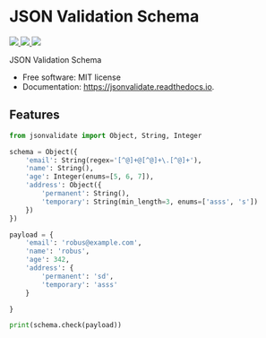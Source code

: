 
# JSON Validation Schema




<a href="https://travis-ci.org/RobusGauli/jsonvalidate">
    <img src="https://travis-ci.org/RobusGauli/jsonvalidate.svg?branch=master">
</a>

<a href="https://pypi.python.org/pypi/jsonvalidate">
    <img src="https://img.shields.io/pypi/v/jsonvalidate.svg">
</a>

<a href="https://jsonvalidate.readthedocs.io/en/latest/?badge=latest">
    <img src="https://readthedocs.org/projects/jsonvalidate/badge/?version=latest">
</a>


JSON Validation Schema


* Free software:  MIT license
* Documentation:  https://jsonvalidate.readthedocs.io.


Features
------------

```python
from jsonvalidate import Object, String, Integer

schema = Object({
    'email': String(regex='[^@]+@[^@]+\.[^@]+'),
    'name': String(),
    'age': Integer(enums=[5, 6, 7]),
    'address': Object({
        'permanent': String(),
        'temporary': String(min_length=3, enums=['asss', 's'])
    })
})

payload = {
    'email': 'robus@example.com',
    'name': 'robus',
    'age': 342,
    'address': {
        'permanent': 'sd',
        'temporary': 'asss'
    }

}

print(schema.check(payload))
```
